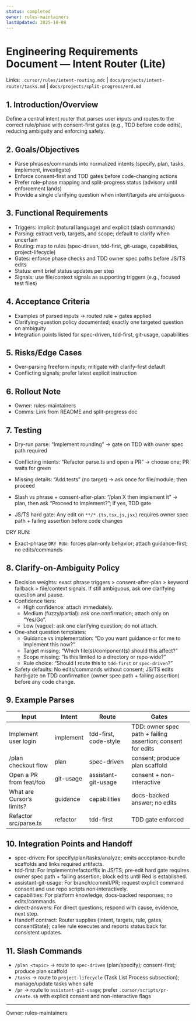 ```yaml
---
status: completed
owner: rules-maintainers
lastUpdated: 2025-10-08
---
```


# Engineering Requirements Document — Intent Router (Lite)

Links: `.cursor/rules/intent-routing.mdc` | `docs/projects/intent-router/tasks.md` | `docs/projects/split-progress/erd.md`

## 1. Introduction/Overview

Define a central intent router that parses user inputs and routes to the correct rule/phase with consent-first gates (e.g., TDD before code edits), reducing ambiguity and enforcing safety.

## 2. Goals/Objectives

- Parse phrases/commands into normalized intents (specify, plan, tasks, implement, investigate)
- Enforce consent-first and TDD gates before code-changing actions
- Prefer role–phase mapping and split-progress status (advisory until enforcement lands)
- Provide a single clarifying question when intent/targets are ambiguous

## 3. Functional Requirements

- Triggers: implicit (natural language) and explicit (slash commands)
- Parsing: extract verb, targets, and scope; default to clarify when uncertain
- Routing: map to rules (spec-driven, tdd-first, git-usage, capabilities, project-lifecycle)
- Gates: enforce phase checks and TDD owner spec paths before JS/TS edits
- Status: emit brief status updates per step
- Signals: use file/context signals as supporting triggers (e.g., focused test files)

## 4. Acceptance Criteria

- Examples of parsed inputs → routed rule + gates applied
- Clarifying-question policy documented; exactly one targeted question on ambiguity
- Integration points listed for spec-driven, tdd-first, git-usage, capabilities

## 5. Risks/Edge Cases

- Over-parsing freeform inputs; mitigate with clarify-first default
- Conflicting signals; prefer latest explicit instruction

## 6. Rollout Note

- Owner: rules-maintainers
- Comms: Link from README and split-progress doc

## 7. Testing

- Dry-run parse: “Implement rounding” → gate on TDD with owner spec path required

- Conflicting intents: “Refactor parse.ts and open a PR” → choose one; PR waits for green
- Missing details: “Add tests” (no target) → ask once for file/module; then proceed
- Slash vs phrase + consent-after-plan: “/plan X then implement it” → plan, then ask “Proceed to implement?”; if yes, TDD gate
- JS/TS hard gate: Any edit on `**/*.{ts,tsx,js,jsx}` requires owner spec path + failing assertion before code changes

DRY RUN:

- Exact-phrase `DRY RUN:` forces plan-only behavior; attach guidance-first; no edits/commands

## 8. Clarify-on-Ambiguity Policy

- Decision weights: exact phrase triggers > consent-after-plan > keyword fallback > file/context signals. If still ambiguous, ask one clarifying question and pause.
- Confidence tiers:
  - High confidence: attach immediately.
  - Medium (fuzzy/partial): ask one confirmation; attach only on “Yes/Go”.
  - Low (vague): ask one clarifying question; do not attach.
- One-shot question templates:
  - Guidance vs implementation: “Do you want guidance or for me to implement this now?”
  - Target missing: “Which file(s)/component(s) should this affect?”
  - Scope missing: “Is this limited to a directory or repo‑wide?”
  - Rule choice: “Should I route this to `tdd-first` or `spec-driven`?”
- Safety defaults: No edits/commands without consent; JS/TS edits hard‑gate on TDD confirmation (owner spec path + failing assertion) before any code change.

## 9. Example Parses

| Input                     | Intent    | Route                 | Gates                                                       |
| ------------------------- | --------- | --------------------- | ----------------------------------------------------------- |
| Implement user login      | implement | tdd-first, code-style | TDD: owner spec path + failing assertion; consent for edits |
| /plan checkout flow       | plan      | spec-driven           | consent; produce plan scaffold                              |
| Open a PR from feat/foo   | git-usage | assistant-git-usage   | consent + non-interactive                                   |
| What are Cursor’s limits? | guidance  | capabilities          | docs-backed answer; no edits                                |
| Refactor src/parse.ts     | refactor  | tdd-first             | TDD gate enforced                                           |

## 10. Integration Points and Handoff

- spec-driven: For specify/plan/tasks/analyze; emits acceptance-bundle scaffolds and links required artifacts.
- tdd-first: For implement/refactor/fix in JS/TS; pre‑edit hard gate requires owner spec path + failing assertion; block edits until Red is established.
- assistant-git-usage: For branch/commit/PR; request explicit command consent and use repo scripts non‑interactively.
- capabilities: For platform knowledge; docs-backed responses; no edits/commands.
- direct-answers: For direct questions; respond with cause, evidence, next step.
- Handoff contract: Router supplies {intent, targets, rule, gates, consentState}; callee rule executes and reports status back for consistent updates.

## 11. Slash Commands

- `/plan <topic>` → route to `spec-driven` (plan/specify); consent-first; produce plan scaffold
- `/tasks` → route to `project-lifecycle` (Task List Process subsection); manage/update tasks when safe
- `/pr` → route to `assistant-git-usage`; prefer `.cursor/scripts/pr-create.sh` with explicit consent and non-interactive flags

---

Owner: rules-maintainers
